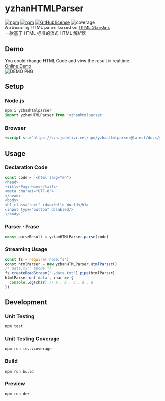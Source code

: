 # yzhanHTMLParser
[![npm](https://img.shields.io/npm/v/yzhanhtmlparser)](https://www.npmjs.com/package/yzhanhtmlparser)
[![npm](https://img.shields.io/npm/dt/yzhanhtmlparser)](https://www.npmjs.com/package/yzhanhtmlparser)
[![GitHub license](https://img.shields.io/github/license/mantoufan/yzhanhtmlparser)](https://github.com/mantoufan/yzhanhtmlparser/blob/main/LICENSE)
![coverage](https://img.shields.io/badge/coverage-100%25-green)  
A streaming HTML parser based on [HTML Standard](https://html.spec.whatwg.org/multipage/parsing.html)  
一款基于 HTML 标准的流式 HTML 解析器
## Demo
You could change HTML Code and view the result in realtime.  
[Online Demo](https://mantoufan.github.io/yzhanHTMLParser)  
![DEMO PNG](https://s2.loli.net/2023/09/03/P1qDoBy6uRnh28Y.png)
## Setup
### Node.js
```javascript
npm i yzhanhtmlparser
import yzhanHTMLParser from 'yzhanhtmlparser'
```
### Browser
```html
<script src="https://cdn.jsdelivr.net/npm/yzhanhtmlparser@latest/docs/yzhanhtmlparser.min.js"></script>
```
## Usage
### Declaration Code
```javascript
const code = `<html lang="en">
<head>
<title>Page Name</title>
<meta charset="UTF-8">
</head>
<body>
<h1 class="text" id=a>Hello World</h1>
<input type="button" disabled/>
</body>`
```
### Parser · Prase
```javascript 
const parseResult = yzhanHTMLParser.parse(code)
```
### Streaming Usage
```javascript
const fs = require('node:fs')
const htmlParser = new yzhanHTMLParser.HtmlParser()
/* data.txt: abcde */
fs.createReadStream('./data.txt').pipe(htmlParser)
htmlParser.on('data', char => {
  console.log(char) // a . b . c . d . e
})
```
## Development
### Unit Testing
```shell
npm test
```
### Unit Testing Coverage
```shell
npm run test:coverage
```
### Build
```shell
npm run build
```
### Preview
```shell
npm run dev
```